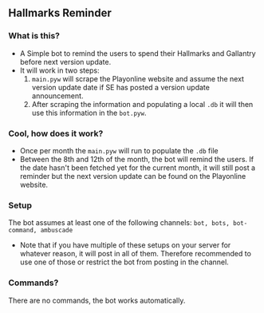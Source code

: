## Hallmarks Reminder

### What is this?
- A Simple bot to remind the users to spend their Hallmarks and Gallantry before next version update.
- It will work in two steps:
  1. `main.pyw` will scrape the Playonline website and assume the next version update date if SE has posted a version update announcement.
  2. After scraping the information and populating a local `.db` it will then use this information in the `bot.pyw`. 

### Cool, how does it work?
- Once per month the `main.pyw` will run to populate the `.db` file
- Between the 8th and 12th of the month, the bot will remind the users. If the date hasn't been fetched yet for the current month, it will still post a reminder but the next version update can be found on the Playonline website.

### Setup
The bot assumes at least one of the following channels:
`bot, bots, bot-command, ambuscade`
- Note that if you have multiple of these setups on your server for whatever reason, it will post in all of them. Therefore recommended to use one of those or restrict the bot from posting in the channel.

### Commands?
There are no commands, the bot works automatically. 
